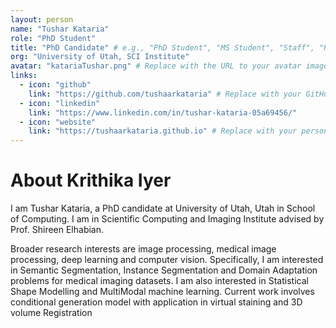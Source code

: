 ```yaml
---
layout: person
name: "Tushar Kataria"
role: "PhD Student" 
title: "PhD Candidate" # e.g., "PhD Student", "MS Student", "Staff", "Researcher", "Alumni"
org: "University of Utah, SCI Institute"
avatar: "katariaTushar.png" # Replace with the URL to your avatar image
links:
  - icon: "github"
    link: "https://github.com/tushaarkataria" # Replace with your GitHub profile link
  - icon: "linkedin"
    link: "https://www.linkedin.com/in/tushar-kataria-05a69456/"
  - icon: "website"
    link: "https://tushaarkataria.github.io" # Replace with your personal website link
---
```


# About Krithika Iyer

I am Tushar Kataria, a PhD candidate at University of Utah, Utah in School of Computing. I am in Scientific Computing and Imaging Institute advised by Prof. Shireen Elhabian.

Broader research interests are image processing, medical image processing, deep learning and computer vision. Specifically, I am interested in Semantic Segmentation, Instance Segmentation and Domain Adaptation problems for medical imaging datasets. I am also interested in Statistical Shape Modelling and MultiModal machine learning. Current work involves conditional generation model with application in virtual staining and 3D volume Registration

